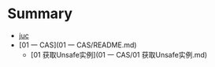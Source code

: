 # Summary

* [juc](README.md)
* [01 一 CAS](01 一 CAS/README.md)
	* [01 获取Unsafe实例](01 一 CAS/01 获取Unsafe实例.md)
